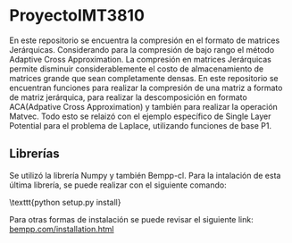 # ProyectoIMT3810
En este repositorio se encuentra la compresión en el formato de matrices Jerárquicas. Considerando para la compresión de bajo rango el método Adaptive Cross Approximation.
La compresión en matrices Jerárquicas permite disminuir considerablemente el costo de almacenamiento de matrices grande que sean completamente densas.
En este repositorio se encuentran funciones para realizar la compresión de una matriz a formato de matriz jerárquica, para realizar la descomposición en formato ACA(Adpative Cross Approximation) y también para realizar la operación Matvec. Todo esto se relaizó con el ejemplo específico de Single Layer Potential para el problema de Laplace, utilizando funciones de base P1.

## Librerías
Se utilizó la librería Numpy y también Bempp-cl. Para la intalación de esta última librería, se puede realizar con el siguiente comando:


\texttt{python setup.py install}


Para otras formas de instalación se puede revisar el siguiente link: [bempp.com/installation.html](bempp.com/installation.html.)

